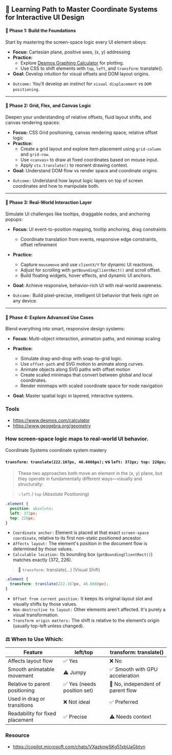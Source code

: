 ## 📘 Learning Path to Master Coordinate Systems for Interactive UI Design

#### 🧭 Phase 1: Build the Foundations
Start by mastering the screen-space logic every UI element obeys:

- **Focus:** Cartesian plane, positive axes, (x, y) addressing
- **Practice:**
  - Explore [Desmos Graphing Calculator](https://www.desmos.com/calculator) for plotting.
  - Use CSS to shift elements with `top`, `left`, and `transform`: translate().
- **Goal:** Develop intuition for visual offsets and DOM layout origins.

* `Outcome:` You’ll develop an instinct for `visual displacement` vs `DOM positioning`.

---

#### 🎨 Phase 2: Grid, Flex, and Canvas Logic
Deepen your understanding of relative offsets, fluid layout shifts, and canvas rendering spaces:

- **Focus:** CSS Grid positioning, canvas rendering space, relative offset logic
- **Practice:**
  - Create a grid layout and explore item placement using `grid-column` and `grid-row`.
  - Use `<canvas>` to draw at fixed coordinates based on mouse input.
  - Apply `ctx.translate()` to reorient drawing context.
- **Goal:** Understand DOM flow vs render space and coordinate origins.

* `Outcome:` Understand how layout logic layers on top of screen coordinates and how to manipulate both.

---

#### 🚀 Phase 3: Real-World Interaction Layer
Simulate UI challenges like tooltips, draggable nodes, and anchoring popups:

- **Focus:** UI event-to-position mapping, tooltip anchoring, drag constraints
  - Coordinate translation from events, responsive edge constraints, offset refinement

- **Practice:**
  - Capture `mousemove` and use `clientX/Y` for dynamic UI reactions.
  - Adjust for scrolling with `getBoundingClientRect()` and scroll offset.
  - Build floating widgets, hover effects, and dynamic UI anchors.
- **Goal:** Achieve responsive, behavior-rich UI with real-world awareness.

* `Outcome:` Build pixel-precise, intelligent UI behavior that feels right on any device.

---

#### 🧠 Phase 4: Explore Advanced Use Cases
Blend everything into smart, responsive design systems:

- **Focus:** Multi-object interaction, animation paths, and minimap scaling
- **Practice:**
  - Simulate drag-and-drop with snap-to-grid logic.
  - Use `offset-path` and SVG motion to animate along curves.
  - Animate objects along SVG paths with offset motion
  - Create scaled minimaps that convert between global and local coordinates.
  - Render minimaps with scaled coordinate space for node navigation

- **Goal:** Master spatial logic in layered, interactive systems.

### Tools
* https://www.desmos.com/calculator
* https://www.geogebra.org/geometry


### How screen-space logic maps to real-world UI behavior.
Coordinate Systems
coordinate system mastery

#### `transform: translate(222.167px, 46.6666px);` vs `left: 372px; top: 226px;`
> These two approaches both move an element in the (x, y) plane, but they operate in fundamentally different ways—visually and structurally:

> 💡`left` / `top` (Absolute Positioning)
```css
.element {
  position: absolute;
  left: 372px;
  top: 226px;
}
```

* `Coordinate anchor:` Element is placed at that exact `screen-space coordinate`, relative to its first non-static positioned ancestor.
* `Affects layout:` The element's position in the document flow is determined by those values.
* `Calculable location:` Its bounding box (`getBoundingClientRect()`) matches exactly (372, 226).

> 🎯 `transform:` translate(...) (Visual Shift)
```css
.element {
  transform: translate(222.167px, 46.6666px);
}
```

* `Offset from current position:` It keeps its original layout slot and visually shifts by those values.
* `Non-destructive to layout:` Other elements aren’t affected. It's purely a visual transformation.
* `Transform origin matters:` The shift is relative to the element’s origin (usually top-left unless changed).

### ⚖️ When to Use Which:

|Feature|left/top|transform: translate()|
|--- |--- |--- |
|Affects layout flow|✅ Yes|❌ No|
|Smooth animatable movement|⚠️ Jumpy|✅ Smooth with GPU acceleration|
|Relative to parent positioning|✅ Yes (needs position set)|🚫 No, independent of parent flow|
|Used in drag or transitions|❌ Not ideal|✅ Preferred|
|Readability for fixed placement|✅ Precise|⚠️ Needs context|



### Resource
* https://copilot.microsoft.com/chats/VXazkqwSKg51xbUaGbtvn